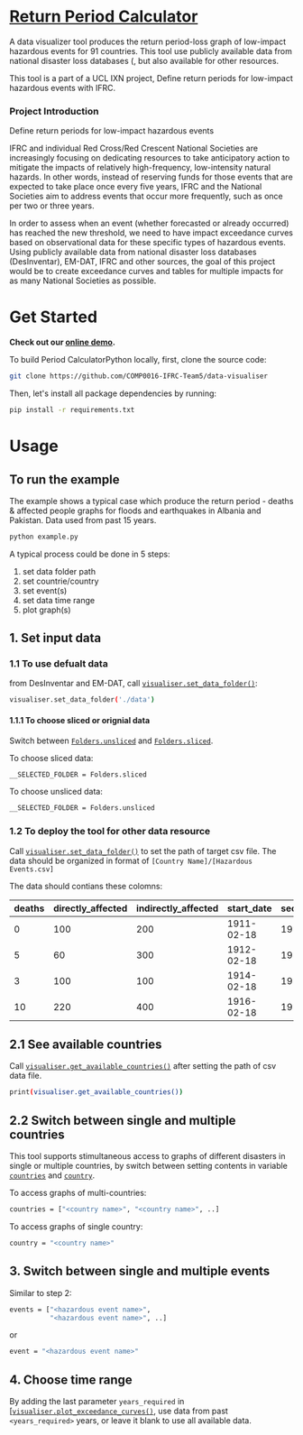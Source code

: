 # [Return Period Calculator](https://github.com/COMP0016-IFRC-Team5/data-visualiser) 

A data visualizer tool produces the return period-loss graph of low-impact hazardous events for 91 countries. This tool use publicly available data from national disaster loss databases (, but also available for other resources.  

This tool is a part of a UCL IXN project, Define return periods for low-impact hazardous events with IFRC. 

 

 ### Project Introduction 

Define return periods for low-impact hazardous events  

IFRC and individual Red Cross/Red Crescent National Societies are increasingly focusing on dedicating resources to take anticipatory action to mitigate the impacts of relatively high-frequency, low-intensity natural hazards. In other words, instead of reserving funds for those events that are expected to take place once every five years, IFRC and the National Societies aim to address events that occur more frequently, such as once per two or three years.  

In order to assess when an event (whether forecasted or already occurred) has reached the new threshold, we need to have impact exceedance curves based on observational data for these specific types of hazardous events. Using publicly available data from national disaster loss databases (DesInventar), EM-DAT, IFRC and other sources, the goal of this project would be to create exceedance curves and tables for multiple impacts for as many National Societies as possible. 

 

# Get Started 

**Check out our [online demo](https://github.com/COMP0016-IFRC-Team5/data-visualiser).** 

To build Period CalculatorPython locally, first, clone the source code:

```bash
git clone https://github.com/COMP0016-IFRC-Team5/data-visualiser
```


Then, let's install all package dependencies by running:

```bash
pip install -r requirements.txt
```

# Usage

## To run the example
The example shows a typical case which produce the return period - deaths & affected people graphs for floods and earthquakes in Albania and Pakistan. Data used from past 15 years.

```bash
python example.py
```
A typical process could be done in 5 steps:
1. set data folder path
2. set countrie/country
3. set event(s)
4. set data time range
5. plot graph(s) 

## 1. Set input data

 ### 1.1 To use defualt data
 from DesInventar and EM-DAT, call [`visualiser.set_data_folder()`](https://github.com/COMP0016-IFRC-Team5/data-visualiser/blob/main/example.py#L4):

 ```bash
 visualiser.set_data_folder('./data')
 ```


  #### 1.1.1 To choose sliced or orignial data 
  Switch between [`Folders.unsliced`](https://github.com/COMP0016-IFRC-Team5/data-visualiser/blob/main/visualiser/_config.py#L7) and [`Folders.sliced`](https://github.com/COMP0016-IFRC-Team5/data-visualiser/blob/main/visualiser/_config.py#L7).

  To choose sliced data:

  ```bash
  __SELECTED_FOLDER = Folders.sliced
  ```


  To choose unsliced data:

  ```bash
  __SELECTED_FOLDER = Folders.unsliced
  ```
 ### 1.2 To deploy the tool for other data resource
 Call [`visualiser.set_data_folder()`](https://github.com/COMP0016-IFRC-Team5/data-visualiser/blob/main/example.py#L4) to set the path of target csv file. The data should be organized in format of 
`[Country Name]/[Hazardous Events.csv]`

  The data should contians these colomns:
 
 | deaths         | directly_affected       | indirectly_affected	| start_date	 | secondary_end	 |
 |----------------|-------------------------|---------------------|-------------|----------------|
 | 0              | 100                     | 200               	 | 1911-02-18  | 1911-02-21     |
 | 5              | 60                      | 300               	 | 1912-02-18  | 1912-02-21     |
 | 3              | 100                     | 100               	 | 1914-02-18  | 1914-02-21     |
 | 10             | 220                     | 400               	 | 1916-02-18  | 1916-02-21     |



## 2.1 See available countries 
Call [`visualiser.get_available_countries()`](https://github.com/COMP0016-IFRC-Team5/data-visualiser/blob/main/example.py#L5) after setting the path of csv data file. 

```bash
print(visualiser.get_available_countries())
```


## 2.2 Switch between single and multiple countries
This tool supports stimultaneous access to graphs of different disasters in single or multiple countries, by switch between setting contents in variable [`countries`](https://github.com/COMP0016-IFRC-Team5/data-visualiser/blob/main/example.py#L6) and [`country`](https://github.com/COMP0016-IFRC-Team5/data-visualiser/blob/main/example.py#L7). 

To access graphs of multi-countries:

```bash
countries = ["<country name>", "<country name>", ..]
```


To access graphs of single country:

```bash
country = "<country name>"
```


## 3. Switch between single and multiple events

Similar to step 2:

```bash
events = ["<hazardous event name>",
          "<hazardous event name>", ..]
```

or

```bash
event = "<hazardous event name>"
```

## 4. Choose time range
By adding the last parameter `years_required` in [[`visualiser.plot_exceedance_curves()`](https://github.com/COMP0016-IFRC-Team5/data-visualiser/blob/main/example.py#L17), use data from past `<years_required>` years, or leave it blank to use all available data.




